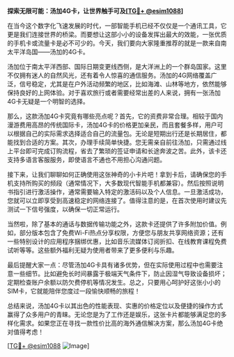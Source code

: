**探索无限可能：汤加4G卡，让世界触手可及[[TG💪+ @esim1088](https://t.me/s/esim1088)]**

在当今这个数字化飞速发展的时代，一部智能手机已经不仅仅是一个通讯工具，它更是我们连接世界的桥梁。而要想让这部小小的设备发挥出最大的效能，一张优质的手机卡或流量卡是必不可少的。今天，我们要向大家隆重推荐的就是一款来自南太平洋岛国——汤加的4G卡。

汤加位于南太平洋西部、国际日期变更线西侧，是大洋洲上的一个群岛国家。这里不仅拥有迷人的自然风光，还有着令人惊喜的通信服务。汤加的4G网络覆盖广泛，信号稳定，尤其是在户外活动频繁的地区，比如海滩、山林等地方，依然能够保持良好的上网体验。对于喜欢旅行或者需要经常出差的人来说，拥有一张汤加4G卡无疑是一个明智的选择。

那么，这款汤加4G卡究竟有哪些亮点呢？首先，它的资费非常合理。相较于国内漫游费用高昂的传统国际卡，汤加4G卡的价格更加亲民，而且套餐多样，用户可以根据自己的实际需求选择适合自己的流量包。无论是短期出行还是长期居住，都能找到合适的方案。其次，办理手续简单快捷。您无需亲自前往汤加，只需通过线上平台即可完成订购流程，省去了繁琐的签证申请和长途奔波之苦。此外，该卡还支持多语言客服服务，即使语言不通也不用担心沟通问题。

接下来，让我们聊聊如何正确使用这张神奇的小卡片吧！拿到卡后，请确保您的手机支持所购买的频段（通常情况下，大多数现代智能手机都兼容）。然后按照说明书指引进行激活操作，通常需要输入特定的激活码以及个人信息。一旦激活成功，您就可以立即享受到高速稳定的网络连接了。值得注意的是，在首次使用时建议先测试一下信号强度，以确保一切正常运行。

当然啦，除了基本的通话与数据传输功能之外，这款卡还提供了许多附加价值。例如，部分版本包含了免费Wi-Fi热点分享权限，方便您与朋友共享网络资源；还有一些特别设计的应用程序捆绑优惠，比如音乐流媒体订阅折扣、在线教育课程免费试听等等。这些额外福利无疑为使用者带来了更多便利与乐趣。

最后提醒大家一点：尽管汤加4G卡具有诸多优势，但在实际使用过程中也需要注意一些细节。比如避免长时间暴露于极端天气条件下，防止因湿气导致设备损坏；定期检查账户余额以防欠费停机等情况发生。总之，只要用心呵护好这张小小的SIM卡，它就能陪伴您度过一段愉快顺畅的旅程！

总结来说，汤加4G卡以其出色的性能表现、实惠的价格定位以及便捷的操作方式赢得了众多用户的青睐。无论您是为了工作还是娱乐，这张卡片都能够满足您的多样化需求。如果您正在寻找一款性价比高的海外通信解决方案，那么汤加4G卡绝对值得考虑！

[[TG💪+ @esim1088](https://t.me/s/esim1088) ![Image](https://i.postimg.cc/4NQfJmqS/Snipaste-2025-05-13-00-14-12.png)]